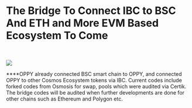 # The Bridge To Connect IBC to BSC And ETH and More EVM Based Ecosystem To Come

​

![](https://files.gitbook.com/v0/b/gitbook-x-prod.appspot.com/o/spaces%2FHoYGxsidwlqSt1FPYYj3%2Fuploads%2Fc2cW4ilNjVGsOUvyf188%2FPicture2.png?alt=media\&token=d0018e03-3d5e-4e30-a997-fee3f415d271)



​**​**OPPY already connected BSC smart chain to OPPY, and connected OPPY to other Cosmos Ecosystem tokens via IBC. Current codes include forked codes from Osmosis for swap, pools which were audited via Certik. The bridge codes will be audited when further developments are done for other chains such as Ethereum and Polygon etc.
